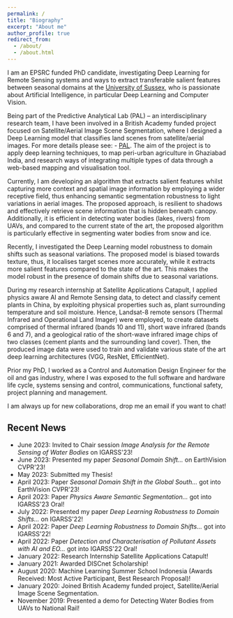 ```yaml
---
permalink: /
title: "Biography"
excerpt: "About me"
author_profile: true
redirect_from:
  - /about/
  - /about.html
---
```


I am an EPSRC funded PhD candidate, investigating Deep Learning for Remote Sensing systems and ways to extract transferable salient features between seasonal domains at the [University of Sussex](https://profiles.sussex.ac.uk/p188305-georgios-voulgaris), who is passionate about Artificial Intelligence, in particular Deep Learning and Computer Vision.

Being part of the Predictive Analytical Lab (PAL) – an interdisciplinary research team, I have been involved in a British Academy funded project focused on Satellite/Aerial Image Scene Segmentation, where I designed a Deep Learning model that classifies land scenes from satellite/aerial images. For more details please see: - [PAL](https://wearepal.ai/projects/ssrp). The aim of the project is to apply deep learning techniques, to map peri-urban agriculture in Ghaziabad India, and research ways of integrating multiple types of data through a web-based mapping and visualisation tool.

Currently, I am developing an algorithm that extracts salient features whilst capturing more context and spatial image information by employing a wider receptive field, thus enhancing semantic segmentation robustness to light variations in aerial images. The proposed approach, is resilient to shadows and effectively retrieve scene information that is hidden beneath canopy. Additionally, it is efficient in detecting water bodies (lakes, rivers) from UAVs, and compared to the current state of the art, the proposed algorithm is particularly effective in segmenting water bodies from snow and ice.  

Recently, I investigated the Deep Learning model robustness to domain shifts such as seasonal variations. The proposed model is biased towards texture, thus, it localises target scenes more accurately, while it extracts more salient features compared to the state of the art. This makes the model robust in the presence of domain shifts due to seasonal variations.

During my research internship at Satellite Applications Catapult, I applied physics aware AI and Remote Sensing data, to detect and classify cement plants in China, by exploiting physical properties such as, plant surrounding temperature and soil moisture. Hence, Landsat-8 remote sensors (Thermal Infrared and Operational Land Imager) were employed, to create datasets comprised of thermal infrared (bands 10 and 11), short wave infrared (bands 6 and 7), and a geological ratio of the short-wave infrared image chips of two classes (cement plants and the surrounding land cover). Then, the produced image data were used to train and validate various state of the art deep learning architectures (VGG, ResNet, EfficientNet).

Prior my PhD, I worked as a Control and Automation Design Engineer for the oil and gas industry, where I was exposed to the full software and hardware life cycle, systems sensing and control, communications, functional safety, project planning and management.

I am always up for new collaborations, drop me an email if you want to chat!

## Recent News

* June 2023: Invited to Chair session *Image Analysis for the Remote Sensing of Water Bodies* on IGARSS'23!
* June 2023: Presented my paper *Seasonal Domain Shift...* on EarthVision CVPR'23!
* May 2023: Submitted my Thesis!
* April 2023: Paper *Seasonal Domain Shift in the Global South...* got into EarthVision CVPR'23!
* April 2023: Paper *Physics Aware Semantic Segmentation...* got into IGARSS'23 Oral!
* July 2022: Presented my paper *Deep Learning Robustness to Domain Shifts...* on IGARSS'22!
* April 2022: Paper *Deep Learning Robustness to Domain Shifts...* got into IGARSS'22!
* April 2022: Paper *Detection and Characterisation of Pollutant Assets with AI and EO...* got into IGARSS'22 Oral!
* January 2022: Research Internship Satellite Applications Catapult!
* January 2021: Awarded DISCnet Scholarship!
* August 2020: Machine Learning Summer School Indonesia (Awards Received: Most Active Participant, Best Research Proposal)!
* January 2020: Joined British Academy funded project, Satellite/Aerial Image Scene Segmentation.
* November 2019: Presented a demo for Detecting Water Bodies from UAVs to National Rail!
